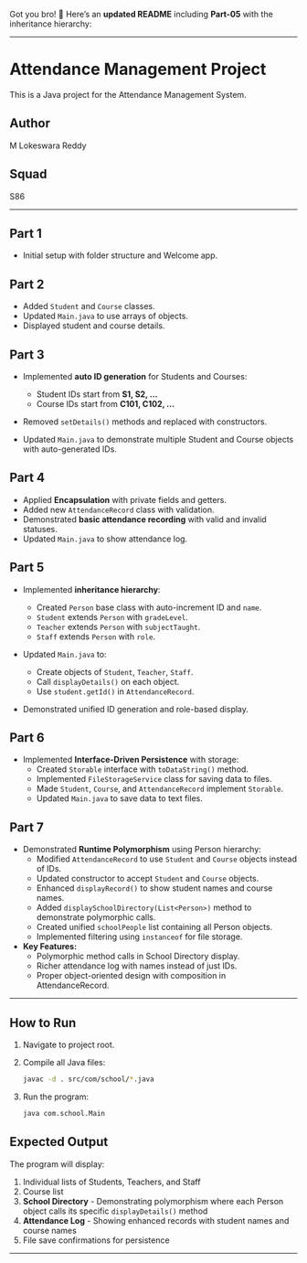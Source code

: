 Got you bro! 🚀 Here’s an **updated README** including **Part-05** with the inheritance hierarchy:

---

# Attendance Management Project

This is a Java project for the Attendance Management System.

## Author

M Lokeswara Reddy

## Squad

S86

---

## Part 1

* Initial setup with folder structure and Welcome app.

## Part 2

* Added `Student` and `Course` classes.
* Updated `Main.java` to use arrays of objects.
* Displayed student and course details.

## Part 3

* Implemented **auto ID generation** for Students and Courses:

  * Student IDs start from **S1, S2, …**
  * Course IDs start from **C101, C102, …**
* Removed `setDetails()` methods and replaced with constructors.
* Updated `Main.java` to demonstrate multiple Student and Course objects with auto-generated IDs.

## Part 4

* Applied **Encapsulation** with private fields and getters.
* Added new `AttendanceRecord` class with validation.
* Demonstrated **basic attendance recording** with valid and invalid statuses.
* Updated `Main.java` to show attendance log.

## Part 5

* Implemented **inheritance hierarchy**:

  * Created `Person` base class with auto-increment ID and `name`.
  * `Student` extends `Person` with `gradeLevel`.
  * `Teacher` extends `Person` with `subjectTaught`.
  * `Staff` extends `Person` with `role`.
* Updated `Main.java` to:

  * Create objects of `Student`, `Teacher`, `Staff`.
  * Call `displayDetails()` on each object.
  * Use `student.getId()` in `AttendanceRecord`.
* Demonstrated unified ID generation and role-based display.

## Part 6

* Implemented **Interface-Driven Persistence** with storage:
  * Created `Storable` interface with `toDataString()` method.
  * Implemented `FileStorageService` class for saving data to files.
  * Made `Student`, `Course`, and `AttendanceRecord` implement `Storable`.
  * Updated `Main.java` to save data to text files.

## Part 7

* Demonstrated **Runtime Polymorphism** using Person hierarchy:
  * Modified `AttendanceRecord` to use `Student` and `Course` objects instead of IDs.
  * Updated constructor to accept `Student` and `Course` objects.
  * Enhanced `displayRecord()` to show student names and course names.
  * Added `displaySchoolDirectory(List<Person>)` method to demonstrate polymorphic calls.
  * Created unified `schoolPeople` list containing all Person objects.
  * Implemented filtering using `instanceof` for file storage.
* **Key Features:**
  * Polymorphic method calls in School Directory display.
  * Richer attendance log with names instead of just IDs.
  * Proper object-oriented design with composition in AttendanceRecord.

---

## How to Run

1. Navigate to project root.
2. Compile all Java files:

   ```bash
   javac -d . src/com/school/*.java
   ```
3. Run the program:

   ```bash
   java com.school.Main
   ```

## Expected Output

The program will display:
1. Individual lists of Students, Teachers, and Staff
2. Course list
3. **School Directory** - Demonstrating polymorphism where each Person object calls its specific `displayDetails()` method
4. **Attendance Log** - Showing enhanced records with student names and course names
5. File save confirmations for persistence

---
